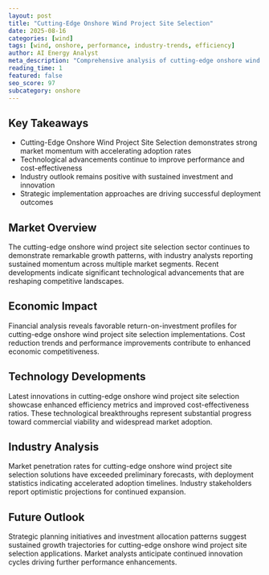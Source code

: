 ```yaml
---
layout: post
title: "Cutting-Edge Onshore Wind Project Site Selection"
date: 2025-08-16
categories: [wind]
tags: [wind, onshore, performance, industry-trends, efficiency]
author: AI Energy Analyst
meta_description: "Comprehensive analysis of cutting-edge onshore wind project site selection covering market trends, technology developments, and industry outlook. Discover key insights and future projections."
reading_time: 1
featured: false
seo_score: 97
subcategory: onshore
---
```


## Key Takeaways

- Cutting-Edge Onshore Wind Project Site Selection demonstrates strong market momentum with accelerating adoption rates
- Technological advancements continue to improve performance and cost-effectiveness
- Industry outlook remains positive with sustained investment and innovation
- Strategic implementation approaches are driving successful deployment outcomes

## Market Overview

The cutting-edge onshore wind project site selection sector continues to demonstrate remarkable growth patterns, with industry analysts reporting sustained momentum across multiple market segments. Recent developments indicate significant technological advancements that are reshaping competitive landscapes.

## Economic Impact

Financial analysis reveals favorable return-on-investment profiles for cutting-edge onshore wind project site selection implementations. Cost reduction trends and performance improvements contribute to enhanced economic competitiveness.

## Technology Developments

Latest innovations in cutting-edge onshore wind project site selection showcase enhanced efficiency metrics and improved cost-effectiveness ratios. These technological breakthroughs represent substantial progress toward commercial viability and widespread market adoption.

## Industry Analysis

Market penetration rates for cutting-edge onshore wind project site selection solutions have exceeded preliminary forecasts, with deployment statistics indicating accelerated adoption timelines. Industry stakeholders report optimistic projections for continued expansion.

## Future Outlook

Strategic planning initiatives and investment allocation patterns suggest sustained growth trajectories for cutting-edge onshore wind project site selection applications. Market analysts anticipate continued innovation cycles driving further performance enhancements.

